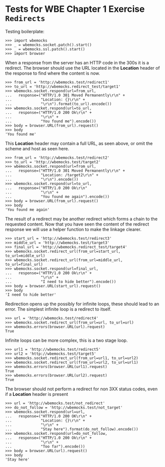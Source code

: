 Tests for WBE Chapter 1 Exercise `Redirects`
============================================

Testing boilerplate:

    >>> import wbemocks
    >>> _ = wbemocks.socket.patch().start()
    >>> _ = wbemocks.ssl.patch().start()
    >>> import browser

When a response from the server has an HTTP code in the 300s
  it is a redirect.
The browser should use the URL located in the __Location__ header
  of the response to find where the content is now.

    >>> from_url = 'http://wbemocks.test/redirect1'
    >>> to_url = 'http://wbemocks.redirect_test/target1'
    >>> wbemocks.socket.respond(url=from_url, 
    ...   response=("HTTP/1.0 301 Moved Permanently\r\n" +
    ...             "Location: {}\r\n" +
    ...             "\r\n").format(to_url).encode())
    >>> wbemocks.socket.respond(url=to_url,
    ...   response=("HTTP/1.0 200 Ok\r\n" +
    ...             "\r\n" +
    ...             "You found me").encode())
    >>> body = browser.URL(from_url).request()
    >>> body
    'You found me'
    
This __Location__ header may contain a full URL, as seen above, or
  omit the scheme and host as seen here.

    >>> from_url = 'http://wbemocks.test/redirect2'
    >>> to_url = 'http://wbemocks.test/target2'
    >>> wbemocks.socket.respond(url=from_url, 
    ...   response=("HTTP/1.0 301 Moved Permanently\r\n" +
    ...             "Location: /target2\r\n" + 
    ...             "\r\n").encode())
    >>> wbemocks.socket.respond(url=to_url, 
    ...   response=("HTTP/1.0 200 Ok\r\n"
    ...             "\r\n" +
    ...             "You found me again").encode())
    >>> body = browser.URL(from_url).request()
    >>> body
    'You found me again'
    
The result of a redirect may be another redirect which forms
  a chain to the requested content.
Now that you have seen the content of the redirect response we
  will use a helper function to make the linkage clearer.

    >>> start_url = 'http://wbemocks.test/redirect3'
    >>> middle_url = 'http://wbemocks.test/target3'
    >>> final_url = 'http://wbemocks.redirect_test/target4'
    >>> wbemocks.socket.redirect_url(from_url=start_url, to_url=middle_url)
    >>> wbemocks.socket.redirect_url(from_url=middle_url, to_url=final_url)
    >>> wbemocks.socket.respond(url=final_url,
    ...   response=("HTTP/1.0 200 Ok\r\n" +
    ...             "\r\n" +
    ...             "I need to hide better").encode())
    >>> body = browser.URL(start_url).request()
    >>> body
    'I need to hide better'

Redirection opens up the possibly for infinite loops, these should
  lead to an error.
The simplest infinite loop is a redirect to itself.

    >>> url = 'http://wbemocks.test/redirect4'
    >>> wbemocks.socket.redirect_url(from_url=url, to_url=url)
    >>> wbemocks.errors(browser.URL(url).request)
    True

Infinite loops can be more complex, this is a two stage loop.

    >>> url1 = 'http://wbemocks.test/redirect5'
    >>> url2 = 'http://wbemocks.test/target5'
    >>> wbemocks.socket.redirect_url(from_url=url1, to_url=url2)
    >>> wbemocks.socket.redirect_url(from_url=url2, to_url=url1)
    >>> wbemocks.errors(browser.URL(url1).request)
    True
    >>> wbemocks.errors(browser.URL(url2).request)
    True

The browser should not perform a redirect for non 3XX status codes, even if
  a __Location__ header is present

    >>> url = 'http://wbemocks.test/not_redirect'
    >>> do_not_follow = 'http://wbemocks.test/not_target'
    >>> wbemocks.socket.respond(url=url, 
    ...   response=("HTTP/1.0 200 OK\r\n" +
    ...             "Location: {}\r\n" +
    ...             "\r\n" +
    ...             "Stay here").format(do_not_follow).encode())
    >>> wbemocks.socket.respond(url=do_not_follow, 
    ...   response=("HTTP/1.0 200 Ok\r\n" +
    ...             "\r\n" +
    ...             "Too far").encode())
    >>> body = browser.URL(url).request()
    >>> body
    'Stay here'


